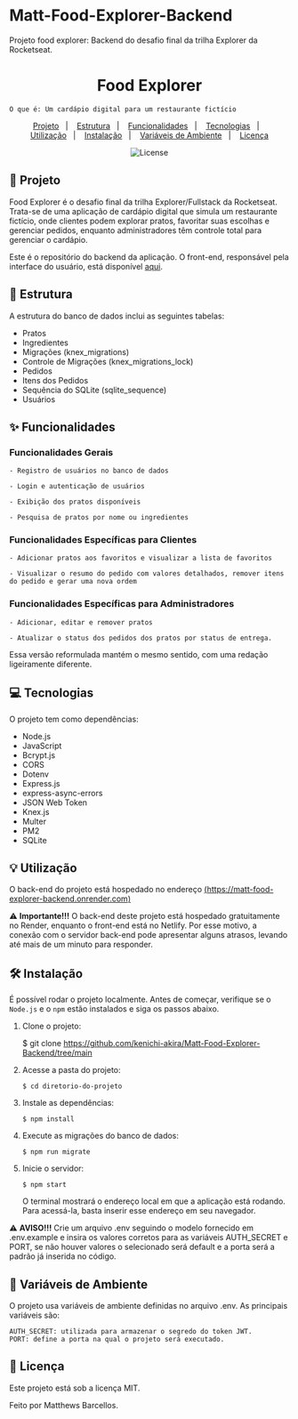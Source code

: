 # Matt-Food-Explorer-Backend
 Projeto food explorer: Backend do desafio final da trilha Explorer da Rocketseat. 


<h1 align="center" style="text-align: center;">
  Food Explorer
</h1>

    O que é: Um cardápio digital para um restaurante fictício

<p align="center">
  <a href="#project">Projeto</a>&nbsp;&nbsp;&nbsp;|&nbsp;&nbsp;&nbsp;
  <a href="#structure">Estrutura</a>&nbsp;&nbsp;&nbsp;|&nbsp;&nbsp;&nbsp;
  <a href="#features">Funcionalidades</a>&nbsp;&nbsp;&nbsp;|&nbsp;&nbsp;&nbsp;
  <a href="#technologies">Tecnologias</a>&nbsp;&nbsp;&nbsp;|&nbsp;&nbsp;&nbsp;
  <a href="#usage">Utilização</a>&nbsp;&nbsp;&nbsp;|&nbsp;&nbsp;&nbsp;
  <a href="#install">Instalação</a>&nbsp;&nbsp;&nbsp;|&nbsp;&nbsp;&nbsp;
  <a href="#env-variables">Variáveis de Ambiente</a>&nbsp;&nbsp;&nbsp;|&nbsp;&nbsp;&nbsp;
  <a href="#license">Licença</a>
</p>

<p align="center">
  <img alt="License" src="https://img.shields.io/static/v1?label=license&message=MIT&color=49AA26&labelColor=000000">
</p>

<h2 id="project">📁 Projeto</h2>

Food Explorer é o desafio final da trilha Explorer/Fullstack da Rocketseat. Trata-se de uma aplicação de cardápio digital que simula um restaurante fictício, onde clientes podem explorar pratos, favoritar suas escolhas e gerenciar pedidos, enquanto administradores têm controle total para gerenciar o cardápio.

Este é o repositório do backend da aplicação. O front-end, responsável pela interface do usuário, está disponível [aqui](https://github.com/kenichi-akira/Matt-Food-Explorer-Frontend).

<h2 id="structure">📌 Estrutura</h2>

A estrutura do banco de dados inclui as seguintes tabelas:

- Pratos  
- Ingredientes  
- Migrações (knex_migrations)  
- Controle de Migrações (knex_migrations_lock)  
- Pedidos  
- Itens dos Pedidos  
- Sequência do SQLite (sqlite_sequence)  
- Usuários

<h2 id="features">✨ Funcionalidades</h2>

### Funcionalidades Gerais
    - Registro de usuários no banco de dados
    
    - Login e autenticação de usuários
    
    - Exibição dos pratos disponíveis
    
    - Pesquisa de pratos por nome ou ingredientes

### Funcionalidades Específicas para Clientes
    - Adicionar pratos aos favoritos e visualizar a lista de favoritos
    
    - Visualizar o resumo do pedido com valores detalhados, remover itens do pedido e gerar uma nova ordem

### Funcionalidades Específicas para Administradores
    - Adicionar, editar e remover pratos
    
    - Atualizar o status dos pedidos dos pratos por status de entrega.

Essa versão reformulada mantém o mesmo sentido, com uma redação ligeiramente diferente.

<h2 id="technologies">💻 Tecnologias</h2>

O projeto tem como dependências:

- Node.js
- JavaScript
- Bcrypt.js
- CORS
- Dotenv
- Express.js
- express-async-errors
- JSON Web Token
- Knex.js
- Multer
- PM2
- SQLite

<h2 id="usage">💡 Utilização</h2>

O back-end do projeto está hospedado no endereço [(https://matt-food-explorer-backend.onrender.com)](https://matt-food-explorer-backend.onrender.com)

⚠️ **Importante!!!** O back-end deste projeto está hospedado gratuitamente no Render, enquanto o front-end está no Netlify. Por esse motivo, a conexão com o servidor back-end pode apresentar alguns atrasos, levando até mais de um minuto para responder.


<h2 id="install">🛠 Instalação</h2>


É possível rodar o projeto localmente. Antes de começar, verifique se o `Node.js` e o `npm` estão instalados e siga os passos abaixo.

1. Clone o projeto:

   
   $ git clone https://github.com/kenichi-akira/Matt-Food-Explorer-Backend/tree/main
   
2. Acesse a pasta do projeto:
   
       $ cd diretorio-do-projeto
   
3. Instale as dependências:
   
       $ npm install
   
4. Execute as migrações do banco de dados:
   
       $ npm run migrate
   
5. Inicie o servidor:
   
       $ npm start

   O terminal mostrará o endereço local em que a aplicação está rodando. Para acessá-la, basta inserir esse endereço em seu navegador.

⚠️ **AVISO!!!** Crie um arquivo .env seguindo o modelo fornecido em .env.example e insira os valores corretos para as variáveis AUTH_SECRET e PORT, se não houver valores o selecionado será default e a porta será a padrão já inserida no código.

<h2 id="env-variables">🔐 Variáveis de Ambiente</h2>

O projeto usa variáveis de ambiente definidas no arquivo .env. As principais variáveis são:

    AUTH_SECRET: utilizada para armazenar o segredo do token JWT.
    PORT: define a porta na qual o projeto será executado.

<h2 id="license">📝 Licença</h2>

Este projeto está sob a licença MIT.

Feito por Matthews Barcellos.
